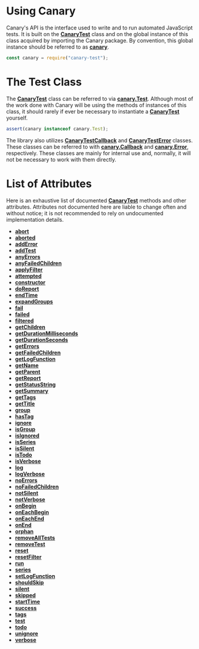 # Using Canary

Canary's API is the interface used to write and to run automated JavaScript tests. It is built on the [**CanaryTest**](api-introduction.md) class and on the global instance of this class acquired by importing the Canary package. By convention, this global instance should be referred to as [**canary**](api-introduction.md).

``` js
const canary = require("canary-test");
```

# The Test Class

The [**CanaryTest**](api-introduction.md) class can be referred to via [**canary.Test**](api-introduction.md). Although most of the work done with Canary will be using the methods of instances of this class, it should rarely if ever be necessary to instantiate a [**CanaryTest**](api-introduction.md) yourself.

``` js
assert(canary instanceof canary.Test);
```

The library also utilizes [**CanaryTestCallback**](api-callback-class.md) and [**CanaryTestError**](api-error-class.md) classes. These classes can be referred to with [**canary.Callback**](api-callback-class.md) and [**canary.Error**](api-error-class.md), respectively. These classes are mainly for internal use and, normally, it will not be necessary to work with them directly.

# List of Attributes

Here is an exhaustive list of documented [**CanaryTest**](api-introduction.md) methods and other attributes. Attributes not documented here are liable to change often and without notice; it is not recommended to rely on undocumented implementation details.

- [**abort**](api-advanced-usage.md#abort)
- [**aborted**](api-status-attributes.md#aborted)
- [**addError**](api-advanced-usage.md#adderror)
- [**addTest**](api-advanced-usage.md#addtest)
- [**anyErrors**](api-advanced-usage.md#anyerrors)
- [**anyFailedChildren**](api-advanced-usage.md#anyfailedchildren)
- [**applyFilter**](api-advanced-usage.md#applyfilter)
- [**attempted**](api-status-attributes.md#attempted)
- [**constructor**](api-advanced-usage.md#constructor)
- [**doReport**](api-running-tests.md#doreport)
- [**endTime**](api-status-attributes.md#endtime)
- [**expandGroups**](api-advanced-usage.md#expandgroups)
- [**fail**](api-advanced-usage.md#fail)
- [**failed**](api-status-attributes.md#failed)
- [**filtered**](api-status-attributes.md#filtered)
- [**getChildren**](api-advanced-usage.md#getchildren)
- [**getDurationMilliseconds**](api-advanced-usage.md#getdurationmilliseconds)
- [**getDurationSeconds**](api-advanced-usage.md#getdurationseconds)
- [**getErrors**](api-advanced-usage.md#geterrors)
- [**getFailedChildren**](api-advanced-usage.md#getfailedchildren)
- [**getLogFunction**](api-intermediate-usage.md#getlogfunction)
- [**getName**](api-advanced-usage.md#getname)
- [**getParent**](api-advanced-usage.md#getparent)
- [**getReport**](api-running-tests.md#getreport)
- [**getStatusString**](api-advanced-usage.md#getstatusstring)
- [**getSummary**](api-running-tests.md#getsummary)
- [**getTags**](api-advanced-usage.md#gettags)
- [**getTitle**](api-advanced-usage.md#gettitle)
- [**group**](api-adding-tests.md#group)
- [**hasTag**](api-advanced-usage.md#hastag)
- [**ignore**](api-intermediate-usage.md#ignore)
- [**isGroup**](api-status-attributes.md#isgroup)
- [**isIgnored**](api-status-attributes.md#isignored)
- [**isSeries**](api-status-attributes.md#isseries)
- [**isSilent**](api-status-attributes.md#issilent)
- [**isTodo**](api-status-attributes.md#istodo)
- [**isVerbose**](api-status-attributes.md#isverbose)
- [**log**](api-intermediate-usage.md#log)
- [**logVerbose**](api-intermediate-usage.md#logverbose)
- [**noErrors**](api-advanced-usage.md#noerrors)
- [**noFailedChildren**](api-advanced-usage.md#nofailedchildren)
- [**notSilent**](api-advanced-usage.md#notsilent)
- [**notVerbose**](api-advanced-usage.md#notverbose)
- [**onBegin**](api-group-callbacks.md#onbegin)
- [**onEachBegin**](api-group-callbacks.md#oneachbegin)
- [**onEachEnd**](api-group-callbacks.md#oneachend)
- [**onEnd**](api-group-callbacks.md#onend)
- [**orphan**](api-advanced-usage.md#orphan)
- [**removeAllTests**](api-advanced-usage.md#removealltests)
- [**removeTest**](api-advanced-usage.md#removetest)
- [**reset**](api-advanced-usage.md#reset)
- [**resetFilter**](api-advanced-usage.md#resetfilter)
- [**run**](api-running-tests.md#run)
- [**series**](api-adding-tests.md#series)
- [**setLogFunction**](api-intermediate-usage.md#setlogfunction)
- [**shouldSkip**](api-advanced-usage.md#shouldskip)
- [**silent**](api-advanced-usage.md#silent)
- [**skipped**](api-status-attributes.md#skipped)
- [**startTime**](api-status-attributes.md#starttime)
- [**success**](api-status-attributes.md#success)
- [**tags**](api-intermediate-usage.md#tags)
- [**test**](api-adding-tests.md#test)
- [**todo**](api-intermediate-usage.md#todo)
- [**unignore**](api-advanced-usage.md#unignore)
- [**verbose**](api-advanced-usage.md#verbose)
